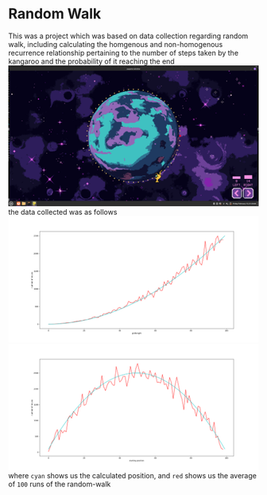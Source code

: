 # Random Walk
This was a project which was based on data collection regarding random walk, including calculating the homgenous and non-homogenous recurrence relationship pertaining to the number of steps taken by the kangaroo and the probability of it reaching the end
![Tipsy](Tipsy.png)
the data collected was as follows
![expected gridlength](expected_gridlength.png)
![expected position](expected_position.png)
where `cyan` shows us the calculated position, and `red` shows us the average of `100` runs of the random-walk
